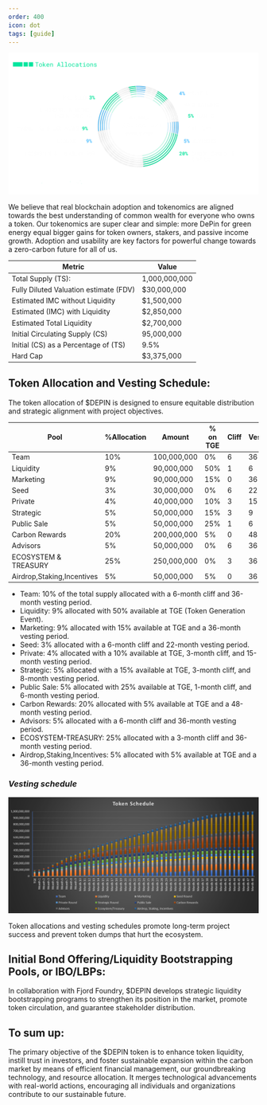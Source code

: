 ```yaml
---
order: 400
icon: dot
tags: [guide]
---
```

![](/src/headers/11_tokenallocation.png)

We believe that real blockchain adoption and tokenomics are aligned towards the best understanding of common wealth for everyone who owns a token. Our tokenomics are super clear and simple: more DePin for green energy equal bigger gains for token owners, stakers, and passive income growth. Adoption and usability are key factors for powerful change towards a zero-carbon future for all of us.



**Metric**   | **Value**
--- | ---
Total Supply (TS): | 1,000,000,000
Fully Diluted Valuation estimate (FDV) | $30,000,000
Estimated IMC without Liquidity | $1,500,000
Estimated (IMC) with Liquidity | $2,850,000
Estimated Total Liquidity | $2,700,000
Initial Circulating Supply (CS) | 95,000,000
Initial (CS) as a Percentage of (TS) | 9.5%
Hard Cap | $3,375,000



## Token Allocation and Vesting Schedule:

The token allocation of $DEPIN is designed to ensure equitable distribution and strategic alignment with project objectives.


| Pool             | %Allocation | Amount      | % on TGE | Cliff | Vesting |
|------------------|-------------|-------------|----------|-------|---------|
| Team             | 10%          | 100,000,000  | 0%       | 6     | 36      |
| Liquidity        | 9%         | 90,000,000 | 50%     | 1     | 6       |
| Marketing        | 9%         | 90,000,000 | 15%      | 0     | 36      |
| Seed             | 3%          | 30,000,000  | 0%       | 6     | 22      |
| Private          | 4%          | 40,000,000  | 10%      | 3     | 15      |
| Strategic        | 5%          | 50,000,000  |15%      | 3     | 9       |
| Public Sale      | 5%          | 50,000,000  | 25%     | 1     | 6       |
| Carbon Rewards   | 20%         | 200,000,000 | 5%       | 0     | 48      |
| Advisors         | 5%          | 50,000,000  | 0%       | 6     | 36      |
| ECOSYSTEM & TREASURY | 25%      | 250,000,000 | 0%       | 3     | 36      |
| Airdrop,Staking,Incentives          | 5%          | 50,000,000  | 5%      | 0     | 36      |





- Team: 10% of the total supply allocated with a 6-month cliff and 36-month vesting period.
- Liquidity: 9% allocated with 50% available at TGE (Token Generation Event).
- Marketing: 9% allocated with 15% available at TGE and a 36-month vesting period.
- Seed: 3% allocated with a 6-month cliff and 22-month vesting period.
- Private: 4% allocated with a 10% available at TGE, 3-month cliff, and 15-month vesting period.
- Strategic: 5% allocated with a 15% available at TGE, 3-month cliff, and 8-month vesting period.
- Public Sale: 5% allocated with 25% available at TGE, 1-month cliff, and 6-month vesting period.
- Carbon Rewards: 20% allocated with 5% available at TGE and a 48-month vesting period.
- Advisors: 5% allocated with a 6-month cliff and 36-month vesting period.
- ECOSYSTEM-TREASURY: 25% allocated with a 3-month cliff and 36-month vesting period.
- Airdrop,Staking,Incentives: 5% allocated with 5% available at TGE and a 36-month vesting period.

### *Vesting schedule* 

![](/src/headers/vesting.png)

Token allocations and vesting schedules promote long-term project success and prevent token dumps that hurt the ecosystem. ⁤



## Initial Bond Offering/Liquidity Bootstrapping Pools, or IBO/LBPs: 


In collaboration with Fjord Foundry, $DEPIN develops strategic liquidity bootstrapping programs to strengthen its position in the market, promote token circulation, and guarantee stakeholder distribution. 

## To sum up:


The primary objective of the $DEPIN token is to enhance token liquidity, instill trust in investors, and foster sustainable expansion within the carbon market by means of efficient financial management, our groundbreaking technology, and resource allocation. It merges technological advancements with real-world actions, encouraging all individuals and organizations contribute to our sustainable future. 


<!-- 

|                                     |                                   |
|-------------------------------------|-----------------------------------|
| **Tokenomics**                      | https://eaas.global/token?chart=1 |
| **Token Allocations**               | https://eaas.global/token?chart=2 |
| **Full Stock Model**                | https://eaas.global/token?chart=3 |
| **Initial Market Cap Calculations** | https://eaas.global/token?chart=4 |


-->